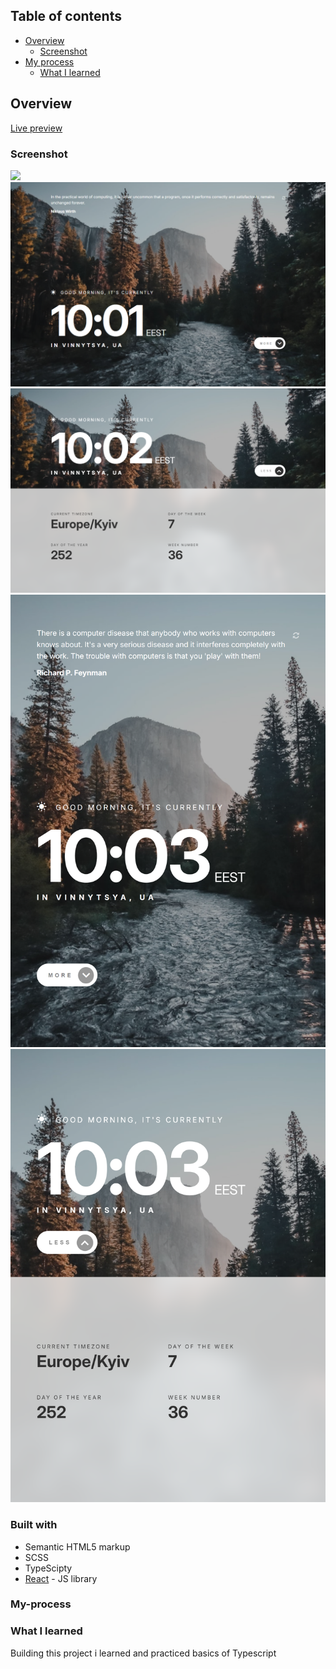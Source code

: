 ## Table of contents

- [Overview](#overview)
  - [Screenshot](#screenshot)
- [My process](#my-process)
  - [What I learned](#what-i-learned)

## Overview
[Live preview](https://clock-app-tawny-theta.vercel.app/)

### Screenshot

![](./screenshot.jpg)
![](./src/assets/1.png)
![](./src/assets/2.png)
![](./src/assets/3.png)
![](./src/assets/4.png)

### Built with

- Semantic HTML5 markup
- SCSS
- TypeScipty
- [React](https://reactjs.org/) - JS library

### My-process

### What I learned

Building this project i learned and practiced basics of Typescript
